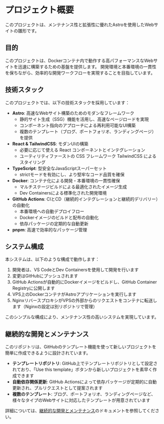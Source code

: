 # プロジェクト概要

このプロジェクトは、メンテナンス性と拡張性に優れたAstroを使用したWebサイトの雛形です。

## 目的

このプロジェクトは、Dockerコンテナ内で動作する高パフォーマンスなWebサイトを迅速に構築するための基盤を提供します。
開発環境と本番環境の一貫性を保ちながら、効率的な開発ワークフローを実現することを目指しています。

## 技術スタック

このプロジェクトでは、以下の技術スタックを採用しています：

- **Astro**: 高速なWebサイト構築のためのモダンなフレームワーク
  - 静的サイト生成（SSG）機能を活用し、高速なページロードを実現
  - コンポーネント指向のアプローチによる再利用可能なUI構築
  - 複数のテンプレート（ブログ、ポートフォリオ、ランディングページ）を提供
- **React & TailwindCSS**: モダンUIの構築
  - 必要に応じて使える React コンポーネントとインテグレーション
  - ユーティリティファーストの CSS フレームワーク TailwindCSS によるスタイリング
- **TypeScript**: 型安全なJavaScriptスーパーセット
  - strictモードを有効にし、より堅牢なコード品質を確保
- **Docker**: コンテナ化による開発・本番環境の一貫性確保
  - マルチステージビルドによる最適化されたイメージ生成
  - Dev Containersによる標準化された開発環境
- **GitHub Actions**: CIとCD（継続的インテグレーションと継続的デリバリー）の自動化
  - 本番環境への自動デプロイフロー
  - Dockerイメージのビルドと配布の自動化
  - 依存パッケージの定期的な自動更新
- **pnpm**: 高速で効率的なパッケージ管理

## システム構成

本システムは、以下のような構成で動作します：

1. 開発者は、VS CodeとDev Containersを使用して開発を行います
2. 変更はGitHubにプッシュされます
3. GitHub Actionsが自動的にDockerイメージをビルドし、GitHub Container Registryに公開します
4. VPS上のDockerコンテナがAstroアプリケーションを実行します
5. NginxリバースプロキシがVPSの外部からのリクエストをコンテナに転送します（Nginxの設定は別リポジトリで管理）

このシンプルな構成により、メンテナンス性の高いシステムを実現しています。

## 継続的な開発とメンテナンス

このリポジトリは、GitHubのテンプレート機能を使って新しいプロジェクトを簡単に作成できるように設計されています。

- **テンプレートリポジトリ**: GitHub上でテンプレートリポジトリとして設定されており、「Use this template」ボタンから新しいプロジェクトを素早く作成できます
- **自動依存関係更新**: GitHub Actionsによって依存パッケージが定期的に自動更新され、プルリクエストとして提案されます
- **複数のテンプレート**: ブログ、ポートフォリオ、ランディングページなど、様々なタイプのWebサイトに対応したテンプレートが用意されています

詳細については、[継続的な開発とメンテナンス](./06_maintenance.md)のドキュメントを参照してください。
